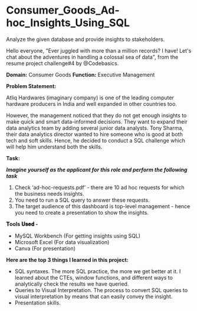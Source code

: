 # Consumer_Goods_Ad-hoc_Insights_Using_SQL
 Analyze the given database and provide insights to stakeholders.

 Hello everyone,
"Ever juggled with more than a million records? I have! Let's chat about the adventures in handling a colossal sea of data", from the resume project challenge#4 by @Codebasics.

**Domain:**  Consumer Goods
**Function:** Executive Management

**Problem Statement:**

Atliq Hardwares (imaginary company) is one of the leading computer hardware producers in India and well expanded in other countries too.

However, the management noticed that they do not get enough insights to make quick and smart data-informed decisions. They want to expand their data analytics team by adding several junior data analysts. Tony Sharma, their data analytics director wanted to hire someone who is good at both tech and soft skills. Hence, he decided to conduct a SQL challenge which will help him understand both the skills.

**Task:**  

***Imagine yourself as the applicant for this role and perform the following task***

1.    Check ‘ad-hoc-requests.pdf’ - there are 10 ad hoc requests for which the business needs insights.
2.    You need to run a SQL query to answer these requests. 
3.    The target audience of this dashboard is top-level management - hence you need to create a presentation to show the insights.

**𝐓ools 𝐔𝐬𝐞𝐝 -**
- MySQL Workbench (For getting insights using SQL)
- Microsoft Excel (For data visualization)
- Canva (For presentation)
  
**Here are the top 3 things I learned in this project:**
- SQL syntaxes. The more SQL practice, the more we get better at it. I learned about the CTEs, window functions, and different ways to analytically check the results we have queried. 
- Queries to Visual Interpretation. The process to convert SQL queries to visual interpretation by means that can easily convey the insight.
- Presentation skills.

